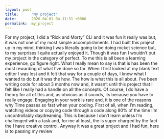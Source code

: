 ```yaml
---
layout: post
title:      "My project"
date:       2020-04-01 04:11:31 +0000
permalink:  my_project
---
```


For my project, I did a “Rick and Morty” CLI and it was fun it really was but, it was not one of my most simple accomplishments.  I had built this project up in my mind, thinking I was literally going to be doing rocket science but, to my surprises I quite actually enjoyed it. Though it was fun I wouldn’t put my project in the category of perfect. To me this is all been a learning experience, go figure right. What I really mean to say is that is has been the most rewarding of what I’ve done so far.
When I first looked at my blank text editor I was lost and it felt that way for a couple of days, I knew what I wanted to do but it was the how. The how is what this is all about. I’ve been writing code for about 3 months now and, it wasn’t until this project that I felt like I really had a handle on all the concepts. Of course, I do have a theory for all of this and, as obvious as it sounds, its because you have to really engage.
Engaging in your work is rare and, it is one of the reasons why Time passes so fast when your coding. First of all, when I’m reading, watching videos or copying code through a code along 80% of the time I’m uncontrollably daydreaming. This is because I don’t learn unless I’m challenged with a task and, for me at least, the is super charged by the fact the I have creative control. Anyway it was a great project and I had fun, here is to passing my review

